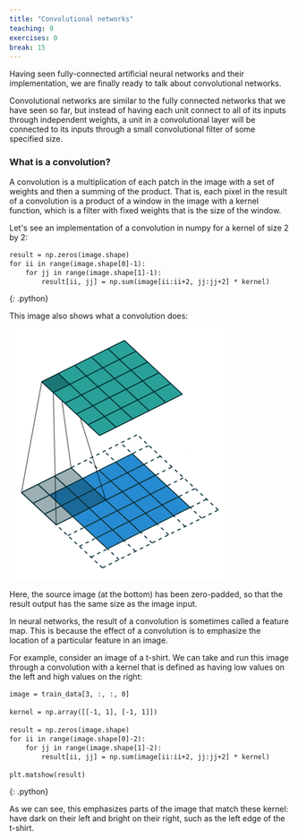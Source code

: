 ```yaml
---
title: "Convolutional networks"
teaching: 0
exercises: 0
break: 15
---
```


Having seen fully-connected artificial neural networks and their
implementation, we are finally ready to talk about convolutional networks.

Convolutional networks are similar to the fully connected networks that
we have seen so far, but instead of having each unit connect to all of
its inputs through independent weights, a unit in a convolutional layer
will be connected to its inputs through a small convolutional filter of
some specified size.

### What is a convolution?

A convolution is a multiplication of each patch in the image with a set
of weights and then a summing of the product. That is, each pixel in the
result of a convolution is a product of a window in the image with a
kernel function, which is a filter with fixed weights that is the size of
the window.

Let's see an implementation of a convolution in numpy for a kernel of
size 2 by 2:

~~~
result = np.zeros(image.shape)
for ii in range(image.shape[0]-1):
    for jj in range(image.shape[1]-1):
        result[ii, jj] = np.sum(image[ii:ii+2, jj:jj+2] * kernel)
~~~
{: .python}

This image also shows what a convolution does:

![](../fig/convolution_animation.gif)

Here, the source image (at the bottom) has been zero-padded, so that the
result output has the same size as the image input.

In neural networks, the result of a convolution is sometimes called a
feature map. This is because the effect of a convolution is to emphasize
the location of a particular feature in an image.

For example, consider an image of a t-shirt. We can take and run this
image through a convolution with a kernel that is defined as having low values on the left and high values on the right:

~~~
image = train_data[3, :, :, 0]

kernel = np.array([[-1, 1], [-1, 1]])

result = np.zeros(image.shape)
for ii in range(image.shape[0]-2):
    for jj in range(image.shape[1]-2):
        result[ii, jj] = np.sum(image[ii:ii+2, jj:jj+2] * kernel)

plt.matshow(result)

~~~
{: .python}

As we can see, this emphasizes parts of the image that match these
kernel: have dark on their left and bright on their right, such as the
left edge of the t-shirt.